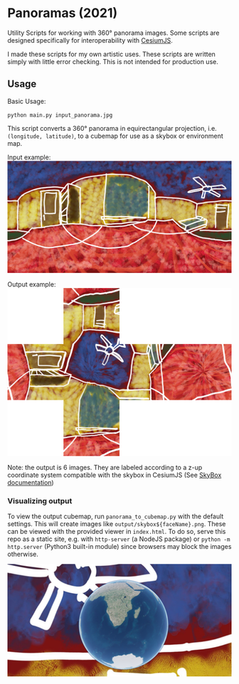 # Panoramas (2021)

Utility Scripts for working with 360° panorama images. Some scripts are
designed specifically for interoperability with
[CesiumJS](https://github.com/CesiumGS/cesium).

I made these scripts for my own artistic uses. These scripts are written simply
with little error checking. This is not intended for production use.

## Usage

Basic Usage:

```
python main.py input_panorama.jpg
```

This script converts a 360° panorama in equirectangular projection, i.e.
`(longitude, latitude)`, to a cubemap for use as a skybox or environment map.

Input example:
![Input Panorama](figures/input_panorama.jpg)

Output example:
![Output Cubemap](figures/output_cubemap.png)

Note: the output is 6 images. They are labeled according to a z-up coordinate system compatible with the skybox in CesiumJS (See [SkyBox documentation](https://cesium.com/docs/cesiumjs-ref-doc/SkyBox.html?classFilter=skybox))

### Visualizing output

To view the output cubemap, run `panorama_to_cubemap.py` with the default
settings. This will create images like `output/skybox${faceName}.png`. These
can be viewed with the provided viewer in `index.html`. To do so, serve this
repo as a static site, e.g. with `http-server` (a NodeJS package)
or `python -m http.server` (Python3 built-in module) since browsers may block
the images otherwise.

![CesiumJS Viewer Example](figures/cesium-viewer.png)